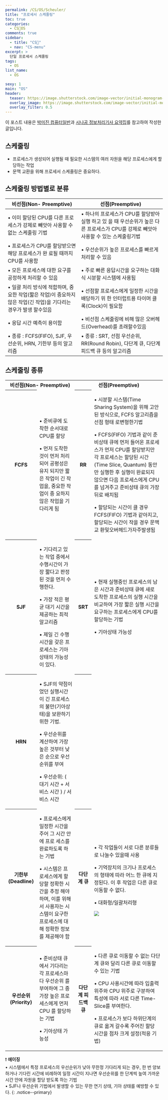 ```yaml
---
permalink: /CS/OS/Scheuler/
title: "프로세서 스케줄링"
toc: true
categories:
  - CS🐰OS
comments: true
sidebar:
  - title: "CS🐰"
  - nav: "CS-menu"
excerpt: >
  단일 프로세서 스케줄링
tags:
  - OS
list_name:
  - OS

sexy: 1
main: "OS"
header:
  teaser: https://image.shutterstock.com/image-vector/initial-monogram-letter-os-logo-260nw-1639925719.jpg
  overlay_image: https://image.shutterstock.com/image-vector/initial-monogram-letter-os-logo-260nw-1639925719.jpg
  overlay_filter: 0.5
---
```

이 포스트 내용은 [박미진 컴퓨터일반](http://www.kyobobook.co.kr/product/detailViewKor.laf?mallGb=KOR&ejkGb=KOR&barcode=9791197154324)과 [시나공 정보처리기사 요약집](#)를 참고하여 작성한 글입니다.
## 스케줄링
- 프로세스가 생성되어 실행될 때 필요한 시스템의 여러 자원을 해당 프로세스에게 할당하는 작업
- 문맥 교환을 위해 프로세서 스케줄링은 중요하다.

## 스케줄링 방법별로 분류

|**비선점(Non- Preemptive)**|**선점(Preemptive)**|
|----------------------------------------------------------------------------------------|-------------------------------------------------------------------------------------------------------|
|• 이미 할당된 CPU를 다른 프로세스가 강제로 빼앗아 사용할 수 없는 스케줄링 기법                             |• 하나의 프로세스가 CPU를 할당받아 실행 하고 있 을 때 우선순위가 높은 다른 프로세스가 CPU를 강제로 빼앗아 사용할 수 있는 스케줄링기법 |
|• 프로세스가 CPU를 할당받으면 해당 프로세스가 완 료될 때까지 CPU를 사용함                                |• 우선순위가 높은 프로세스를 빠르게 처리할 수 있음                                                                  |
|• 모든 프로세스에 대한 요구를 공정하게 처리할 수 있음                                                 |• 주로 빠른 응답시간을 요구하는 대화식 시분할 시스템에 사용됨                                                         |
|• 일괄 처리 방식에 적합하며, 중요한 작업(짧은 작업)이 중요하지 않은 작업(긴 작업)을 기다리는 경우가 발생 할수있음  |• 선점할 프로세스에게 일정한 시간을 배당하기 위 한 인터럽트용 타이머 클록(Clock)이 필요함                                   |
|• 응답 시간 예측이 용이함                                                                      |• 비선점 스케줄링에 비해 많은 오버헤드(Overhead)를 초래할수있음                                                      |
|• 종류 : FCFS(FIFO), SJF, 우선순위, HRN, 기한부 등의 알고리즘                                     |• 종류 : SRT, 선점 우선순위, RR(Round Robin), 다단계 큐, 다단계 피드백 큐 등의 알고리즘                              |


## 스케줄링 종류

<table>
  <tr>
    <td colspan="2" style="text-align: center;"><strong>비선점(Non- Preemptive)</strong></td>
    <td colspan="2" style="text-align: center;"><strong>선점(Preemptive)</strong></td>
  </tr>
  <tr>
    <th>FCFS</th>
    <td>
    <p>• 준비큐에 도착한 순서대로 CPU를 할당</p>
    <p>• 먼저 도착한 것이 먼저 처리되어 공평성은 유지 되지만 짧은 작업이 긴 작업을, 중요한 작업이 중 요하지 않은 작업을 기다리게 됨</p>
    </td>
    <th>RR</th>
    <td>
    <p>• 시분할 시스템(Time Sharing System)을 위해 고안된 방식으로, FCFS 알고리즘을 선점 형태 로변형한기법</p>
    <p>• FCFS(FIFO) 기법과 같이 준비상태 큐에 먼저 들어온 프로세스가 먼저 CPU를 할당받지만 각 프로세스는 할당된 시간(Time Slice, Quantum) 동안만 실행한 후 실행이 완료되지 않으면 다음 프로세스에게 CPU를 넘겨주고 준비상태 큐의 가장 뒤로 배치됨</p>
    <p>• 할당되는 시간이 클 경우 FCFS(FIFO) 기법과 같아지고, 할당되는 시간이 작을 경우 문맥 교 환및오버헤드가자주발생됨</p>
    </td>
  </tr>
  <tr>
    <th>SJF</th>
    <td>
    <p>• 기다리고 있는 작업 중에서 수행시간이 가장 짧다고 판정된 것을 먼저 수행한다.</p>
    <p>• 가장 적은 평균 대기 시간을 제공하는 최적 알고리즘</p>
    <p>• 제일 긴 수행시간을 갖은 프로세스는 기아상태의 가능성이 있다.</p>
    </td>
    <th>SRT</th>
    <td>
    <p>• 현재 실행중인 프로세스의 남은 시간과 준비상태 큐에 새로 도착한 프로세스의 실행 시간을 비교하여 가장 짧은 실행 시간을 요구하는 프로세스에게 CPU를 할당하는 기법</p>
    <p>• 기아상태 가능성</p>
    </td>
  </tr>
  <tr>
    <th>HRN</th>
    <td>
    <p>• SJF의 약점이었던 실행시간이 긴 프로세스의 불만(기아상태)을 보완하기 위한 기법.</p>
    <p>• 우선순위를 계산하여 가장 높은 것부터 낮은 순으로 우선순위를 부여</p>
    <p>• 우선순위: ( 대기 시간 + 서비스 시간 ) / 서비스 시간</p>
    </td>
    <th> </th>
    <td>
    </td>
  </tr>
  <tr>
    <th>기한부(Deadline)</th>
    <td>
    <p>• 프로세스에게 일정한 시간을 주어 그 시간 안에 프로 세스를 완료하도록 하는 기법</p>
    <p>• 시스템은 프로세스에게 할당할 정확한 시간을 추정 해야 하며, 이를 위해서 사용자는 시스템이 요구한 프로세스에 대해 정확한 정보를 제공해야 함</p>
    </td>
    <th>다단계 큐</th>
    <td>
    <p>• 각 작업들이 서로 다른 분류들로 나눌수 있을때 사용</p>
    <p>• 기억장치의 크기나 프로세스의 형태에 따라 어느 한 큐에 지정된다. 이 후 작업은 다른 큐로 이동할 수 없다.</p>
    <p>• 대화형/일괄처리형</p>
    <img src="{{site.baseurl}}/assets/images/CS/que.png">
    </td>
  </tr>
  <tr>
    <th>우선순위(Priority)</th>
    <td>
    <p>• 준비상태 큐에서 기다리는 각 프로세스마다 우선순위 를 부여하여 그 중 가장 높은 프로세스에게 먼저 CPU 를 할당하는 기법</p>
    <p>• 기아상태 가능성</p>
    </td>
    <th>다단계 피드백 큐</th>
    <td>
    <p>• 다른 큐로 이동할 수 없는 다단계 큐와 달리 다른 큐로 이동할 수 있는 기법</p>
    <p>• CPU 사용시간에 따라 입출력 위주와 CPU 위주로 구분하여 특성에 따라 서로 다른 Time-Slice를 부여한다.</p>
    <p>• 프로세스가 보다 하위단계의 큐로 옮겨 갈수록 주어진 할당 시간을 점차 크게 설정(적응 기법)</p>
    </td>
  </tr>
</table>

❗️ **에이징**  
• 시스템에서 특정 프로세스의 우선순위가 낮아 무한정 기다리게 되는 경우, 한 번 양보하거나 기다린 시간에 비례하여 일정 시간이 지나면 우선순위를 한 단계씩 높여 가까운 시간 안에 자원을 할당 받도록 하는 기법   
• SJF나 우선순위 기법에서 발생할 수 있는 무한 연기 상태, 기아 상태를 예방할 수 있다.
{: .notice--primary}

